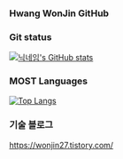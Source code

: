 ### Hwang WonJin GitHub

### Git status
[![닉네임's GitHub stats](https://github-readme-stats.vercel.app/api?username=hwangwonjin)](https://github.com/hwangwonjin/github-readme-stats)

### MOST Languages
[![Top Langs](https://github-readme-stats.vercel.app/api/top-langs/?username=hwangwonjin&layout=compact)](https://github.com/hwangwonjin/github-readme-stats)

### 기술 블로그
https://wonjin27.tistory.com/
